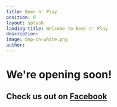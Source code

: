 ```yaml
---
title: Beer n' Play
position: 0
layout: splash
landing-title: Welcome to Beer n' Play
description: 
image: bnp-on-white.png
author: 
---
```


# We're opening soon!

## Check us out on [Facebook](https://www.facebook.com/beernplay/)
